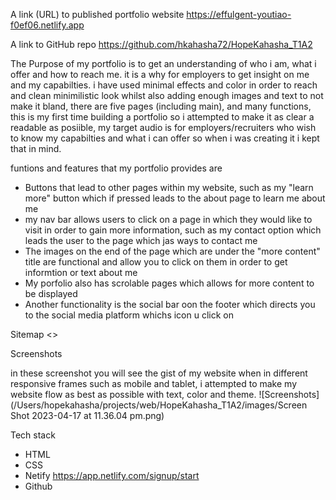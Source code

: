 A link (URL) to published portfolio website
https://effulgent-youtiao-f0ef06.netlify.app

A link to  GitHub repo
https://github.com/hkahasha72/HopeKahasha_T1A2


The Purpose of my portfolio is to get an understanding of who i am, what i offer and how to reach me. it is a why for employers to get insight on me and my capabilties. i have used minimal effects and color in order to reach and clean minimilistic look whilst also adding enough images and text to not make it bland, there are five pages (including main), and many functions, this is my first time building a portfolio so i attempted to make it as clear a readable as posiible, my target audio is for employers/recruiters who wish to know my capabilties and what i can offer so when i was creating it i kept that in mind.

funtions and features that my portfolio provides are
- Buttons that lead to other pages within my website, such as my "learn more" button which if pressed leads to the about page to learn me about me
- my nav bar allows users to click on a page in which they would like to visit in order to gain more information, such as my contact option which leads the user to the page which jas ways to contact me
- The images on the end of the page which are under the "more content" title are functional and allow you to click on them in order to get informtion or text about me
- My porfolio also has scrolable pages which allows for more content to be displayed
- Another functionality is the social bar oon the footer which directs you to the social media platform whichs icon u click on

Sitemap
<>

Screenshots

in these screenshot you will see the gist of my website when in different responsive frames such as mobile and tablet, i attempted to make my website flow as best as possible with text, color and theme.
![Screenshots](/Users/hopekahasha/projects/web/HopeKahasha_T1A2/images/Screen Shot 2023-04-17 at 11.36.04 pm.png)




Tech stack
- HTML
- CSS
- Netify https://app.netlify.com/signup/start
- Github
